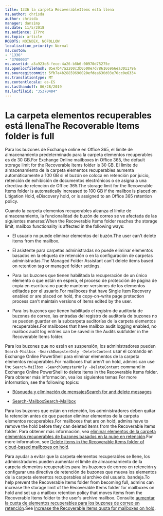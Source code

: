 ```yaml
---
title: 1336 la carpeta RecoverableItems está llena
ms.author: chrisda
author: chrisda
manager: dansimp
ms.date: 11/5/2018
ms.audience: ITPro
ms.topic: article
ROBOTS: NOINDEX, NOFOLLOW
localization_priority: Normal
ms.custom:
- "1336"
- "3700003"
ms.assetid: a3a923e8-fece-4a26-b8b6-00970d75275e
ms.openlocfilehash: 05e7b47a2200c3b0500e7d786166966ea301179a
ms.sourcegitcommit: 5fb7a4b28859690020efdea630d03e70cc0e6334
ms.translationtype: MT
ms.contentlocale: es-ES
ms.lasthandoff: 06/28/2019
ms.locfileid: "35370404"
---
```

# <a name="the-recoverable-items-folder-is-full"></a><span data-ttu-id="b1b14-102">La carpeta elementos recuperables está llena</span><span class="sxs-lookup"><span data-stu-id="b1b14-102">The Recoverable Items folder is full</span></span>

<span data-ttu-id="b1b14-103">Para los buzones de Exchange online en Office 365, el límite de almacenamiento predeterminado para la carpeta elementos recuperables es de 30 GB.</span><span class="sxs-lookup"><span data-stu-id="b1b14-103">For Exchange Online mailboxes in Office 365, the default storage limit for the Recoverable Items folder is 30 GB.</span></span> <span data-ttu-id="b1b14-104">El límite de almacenamiento de la carpeta elementos recuperables aumenta automáticamente a 100 GB si el buzón se coloca en retención por juicio, retención de exhibición de documentos electrónicos o se asigna a una directiva de retención de Office 365.</span><span class="sxs-lookup"><span data-stu-id="b1b14-104">The storage limit for the Recoverable Items folder is automatically increased to 100 GB if the mailbox is placed on Litigation Hold, eDiscovery hold, or is assigned to an Office 365 retention policy.</span></span>

<span data-ttu-id="b1b14-105">Cuando la carpeta elementos recuperables alcanza el límite de almacenamiento, la funcionalidad de buzón de correo se ve afectada de las siguientes maneras:</span><span class="sxs-lookup"><span data-stu-id="b1b14-105">When the Recoverable Items folder reaches the storage limit, mailbox functionality is affected in the following ways:</span></span>

- <span data-ttu-id="b1b14-106">El usuario no puede eliminar elementos del buzón.</span><span class="sxs-lookup"><span data-stu-id="b1b14-106">The user can't delete items from the mailbox.</span></span>

- <span data-ttu-id="b1b14-107">El asistente para carpetas administradas no puede eliminar elementos basados en la etiqueta de retención o en la configuración de carpetas administradas.</span><span class="sxs-lookup"><span data-stu-id="b1b14-107">The Managed Folder Assistant can't delete items based on retention tag or managed folder settings.</span></span>

- <span data-ttu-id="b1b14-108">Para los buzones que tienen habilitada la recuperación de un único elemento o que están en espera, el proceso de protección de página de copia en escritura no puede mantener versiones de los elementos editados por el usuario.</span><span class="sxs-lookup"><span data-stu-id="b1b14-108">For mailboxes that have Single Item Recovery enabled or are placed on hold, the copy-on-write page protection process can't maintain versions of items edited by the user.</span></span>

- <span data-ttu-id="b1b14-109">Para los buzones que tienen habilitado el registro de auditoría de buzones de correo, las entradas del registro de auditoría de buzones no se pueden guardar en la subcarpeta auditorías de la carpeta elementos recuperables.</span><span class="sxs-lookup"><span data-stu-id="b1b14-109">For mailboxes that have mailbox audit logging enabled, no mailbox audit log entries can be saved in the Audits subfolder in the Recoverable Items folder.</span></span>

<span data-ttu-id="b1b14-110">Para los buzones que no están en suspensión, los administradores pueden `Search-Mailbox -SearchDumpsterOnly -DeleteContent` usar el comando en Exchange Online PowerShell para eliminar elementos de la carpeta elementos recuperables.</span><span class="sxs-lookup"><span data-stu-id="b1b14-110">For mailboxes that aren't on hold, admins can use the `Search-Mailbox -SearchDumpsterOnly -DeleteContent` command in Exchange Online PowerShell to delete items in the Recoverable Items folder.</span></span> <span data-ttu-id="b1b14-111">Para obtener más información, vea los siguientes temas:</span><span class="sxs-lookup"><span data-stu-id="b1b14-111">For more information, see the following topics:</span></span>

- [<span data-ttu-id="b1b14-112">Búsqueda y eliminación de mensajes</span><span class="sxs-lookup"><span data-stu-id="b1b14-112">Search for and delete messages</span></span>](https://docs.microsoft.com/office365/securitycompliance/search-for-and-delete-messagesadmin-help)

- [<span data-ttu-id="b1b14-113">Search-Mailbox</span><span class="sxs-lookup"><span data-stu-id="b1b14-113">Search-Mailbox</span></span>](https://docs.microsoft.com/powershell/module/exchange/mailboxes/Search-Mailbox)

<span data-ttu-id="b1b14-114">Para los buzones que están en retención, los administradores deben quitar la retención antes de que puedan eliminar elementos de la carpeta elementos recuperables.</span><span class="sxs-lookup"><span data-stu-id="b1b14-114">For mailboxes that are on hold, admins have to remove the hold before they can deleted items from the Recoverable Items folder.</span></span> <span data-ttu-id="b1b14-115">Para obtener más información, vea [eliminar elementos de la carpeta elementos recuperables de buzones basados en la nube en retención](https://docs.microsoft.com/office365/securitycompliance/delete-items-in-the-recoverable-items-folder-of-mailboxes-on-hold).</span><span class="sxs-lookup"><span data-stu-id="b1b14-115">For more information, see [Delete items in the Recoverable Items folder of cloud-based mailboxes on hold](https://docs.microsoft.com/office365/securitycompliance/delete-items-in-the-recoverable-items-folder-of-mailboxes-on-hold).</span></span>

<span data-ttu-id="b1b14-116">Para ayudar a evitar que la carpeta elementos recuperables se llene, los administradores pueden aumentar el límite de almacenamiento de la carpeta elementos recuperables para los buzones de correo en retención y configurar una directiva de retención de buzones que mueva los elementos de la carpeta elementos recuperables al archivo del usuario. bandeja.</span><span class="sxs-lookup"><span data-stu-id="b1b14-116">To help prevent the Recoverable Items folder from becoming full, admins can increase the storage limit of the Recoverable Items folder for mailboxes on hold and set up a mailbox retention policy that moves items from the Recoverable Items folder to the user's archive mailbox.</span></span> <span data-ttu-id="b1b14-117">Consulte [aumentar la cuota de elementos recuperables para los buzones de correo en retención](https://docs.microsoft.com/office365/securitycompliance/increase-the-recoverable-quota-for-mailboxes-on-hold).</span><span class="sxs-lookup"><span data-stu-id="b1b14-117">See [Increase the Recoverable Items quota for mailboxes on hold](https://docs.microsoft.com/office365/securitycompliance/increase-the-recoverable-quota-for-mailboxes-on-hold).</span></span>

